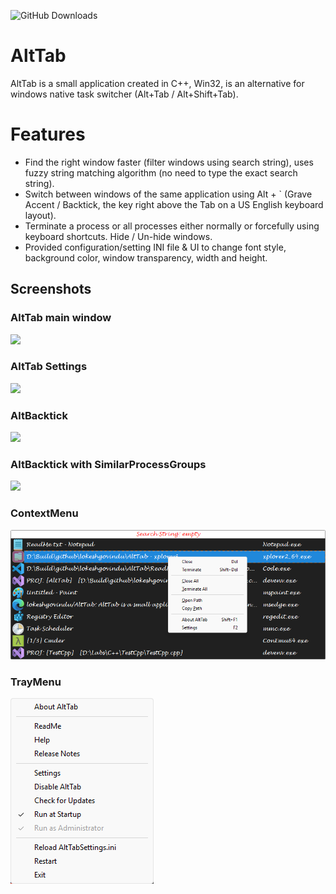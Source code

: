 ![GitHub Downloads][gh-downloads]

# AltTab
AltTab is a small application created in C++, Win32, is an alternative for windows native task switcher (Alt+Tab / Alt+Shift+Tab). 

# Features
* Find the right window faster (filter windows using search string), uses fuzzy string matching algorithm (no need to type the exact search string).
* Switch between windows of the same application using Alt + \` (Grave Accent / Backtick, the key right above the Tab on a US English keyboard layout).
* Terminate a process or all processes either normally or forcefully using keyboard shortcuts.
Hide / Un-hide windows.
* Provided configuration/setting INI file & UI to change font style, background color, window transparency, width and height.

## Screenshots
### AltTab main window
![](https://github.com/lokeshgovindu/AltTab/blob/master/Screenshots/AltTab.gif)
### AltTab Settings
![](https://github.com/lokeshgovindu/AltTab/blob/master/Screenshots/6.png)
### AltBacktick
![](https://github.com/lokeshgovindu/AltTab/blob/master/Screenshots/7.AltBacktick.png)
### AltBacktick with SimilarProcessGroups
![](https://github.com/lokeshgovindu/AltTab/blob/master/Screenshots/8.SimilarProcessGroups.png)
### ContextMenu
![](https://github.com/lokeshgovindu/AltTab/blob/master/Screenshots/9.ContextMenu.png)
### TrayMenu
![](https://github.com/lokeshgovindu/AltTab/blob/master/Screenshots/10.TrayMenu.png)

[gh-downloads]: https://img.shields.io/github/downloads/lokeshgovindu/AltTab/total?color=pink&label=GitHub%20Downloads

